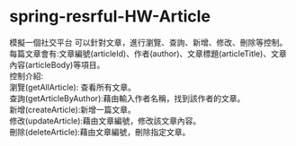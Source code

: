 # spring-resrful-HW-Article
模擬一個社交平台  可以針對文章，進行瀏覽、查詢、新增、修改、刪除等控制。  
每篇文章會有:文章編號(articleId)、作者(author)、文章標題(articleTitle)、文章內容(articleBody)等項目。  
控制介紹:  
瀏覽(getAllArticle): 查看所有文章。  
查詢(getArticleByAuthor):藉由輸入作者名稱，找到該作者的文章。  
新增(createArticle):新增一篇文章。  
修改(updateArticle):藉由文章編號，修改該文章內容。  
刪除(deleteArticle):藉由文章編號，刪除指定文章。  
